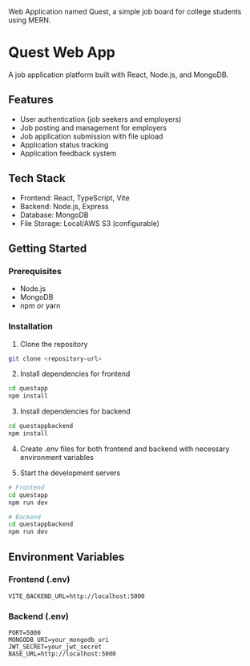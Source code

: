 Web Application named Quest, a simple job board for college students using MERN.

# Quest Web App

A job application platform built with React, Node.js, and MongoDB.

## Features

- User authentication (job seekers and employers)
- Job posting and management for employers
- Job application submission with file upload
- Application status tracking
- Application feedback system

## Tech Stack

- Frontend: React, TypeScript, Vite
- Backend: Node.js, Express
- Database: MongoDB
- File Storage: Local/AWS S3 (configurable)

## Getting Started

### Prerequisites

- Node.js
- MongoDB
- npm or yarn

### Installation

1. Clone the repository

```bash
git clone <repository-url>
```

2. Install dependencies for frontend

```bash
cd questapp
npm install
```

3. Install dependencies for backend

```bash
cd questappbackend
npm install
```

4. Create .env files for both frontend and backend with necessary environment variables

5. Start the development servers

```bash
# Frontend
cd questapp
npm run dev

# Backend
cd questappbackend
npm run dev
```

## Environment Variables

### Frontend (.env)

```plaintext
VITE_BACKEND_URL=http://localhost:5000
```

### Backend (.env)

```plaintext
PORT=5000
MONGODB_URI=your_mongodb_uri
JWT_SECRET=your_jwt_secret
BASE_URL=http://localhost:5000
```
